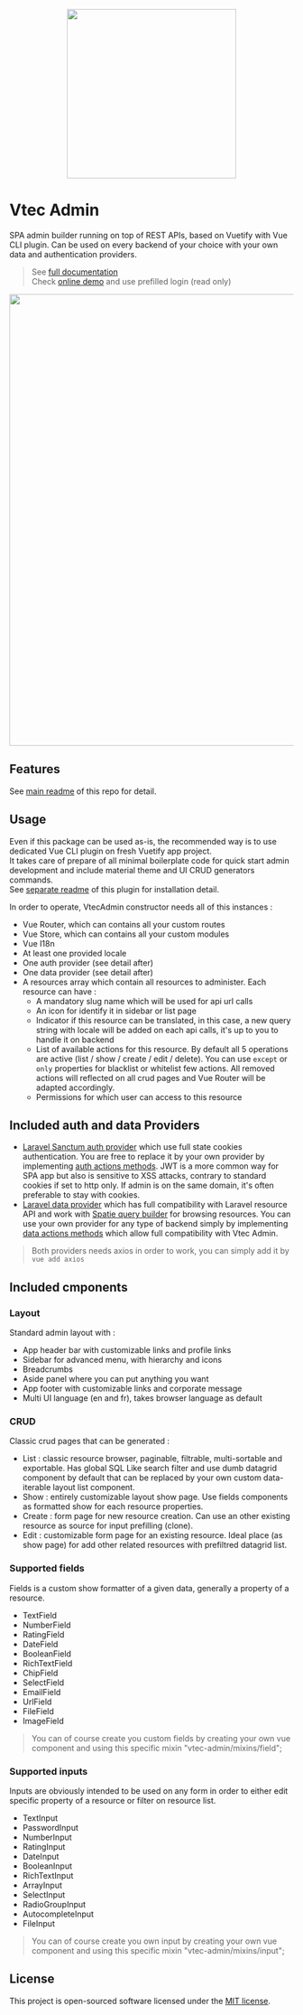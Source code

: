 <p align="center">
<a href="https://laravel.com" target="_blank" rel="noopener"><img src="https://user-images.githubusercontent.com/3679080/79393326-6758de80-7f75-11ea-9196-8ecf990b40fd.png" width="300"></a>
</p>

# Vtec Admin

SPA admin builder running on top of REST APIs, based on Vuetify with Vue CLI plugin. Can be used on every backend of your choice with your own data and authentication providers.

> See [full documentation](https://vtec.okami101.io)\
> Check [online demo](https://vtec-bookstore-demo.okami101.io/admin) and use prefilled login (read only)

<p align="center">
<a href="https://laravel.com" target="_blank" rel="noopener"><img src="https://user-images.githubusercontent.com/3679080/79634627-ec0d4d80-816b-11ea-8db5-63b8f54c9aeb.png" width="800"></a>
</p>

## Features

See [main readme](https://github.com/okami101/vtec-admin#features) of this repo for detail.

## Usage

Even if this package can be used as-is, the recommended way is to use dedicated Vue CLI plugin on fresh Vuetify app project.\
It takes care of prepare of all minimal boilerplate code for quick start admin development and include material theme and UI CRUD generators commands.\
See [separate readme](https://github.com/okami101/vtec-admin/tree/master/packages/cli) of this plugin for installation detail.

In order to operate, VtecAdmin constructor needs all of this instances :

* Vue Router, which can contains all your custom routes
* Vue Store, which can contains all your custom modules
* Vue I18n
* At least one provided locale
* One auth provider (see detail after)
* One data provider (see detail after)
* A resources array which contain all resources to administer. Each resource can have :
  * A mandatory slug name which will be used for api url calls
  * An icon for identify it in sidebar or list page
  * Indicator if this resource can be translated, in this case, a new query string with locale will be added on each api calls, it's up to you to handle it on backend
  * List of available actions for this resource. By default all 5 operations are active (list / show / create / edit / delete). You can use `except` or `only` properties for blacklist or whitelist few actions. All removed actions will reflected on all crud pages and Vue Router will be adapted accordingly.
  * Permissions for which user can access to this resource

## Included auth and data Providers

* [Laravel Sanctum auth provider](src/providers/sanctumAuthProvider.js) which use full state cookies authentication. You are free to replace it by your own provider by implementing [auth actions methods](src/utils/authActions.js). JWT is a more common way for SPA app but also is sensitive to XSS attacks, contrary to standard cookies if set to http only. If admin is on the same domain, it's often preferable to stay with cookies.
* [Laravel data provider](src/providers/laravelDataProvider.js) which has full compatibility with Laravel resource API and work with [Spatie query builder](https://github.com/spatie/laravel-query-builder) for browsing resources. You can use your own provider for any type of backend simply by implementing [data actions methods](src/utils/dataActions.js) which allow full compatibility with Vtec Admin.

> Both providers needs axios in order to work, you can simply add it by `vue add axios`

## Included cmponents

### Layout

Standard admin layout with :

* App header bar with customizable links and profile links
* Sidebar for advanced menu, with hierarchy and icons
* Breadcrumbs
* Aside panel where you can put anything you want
* App footer with customizable links and corporate message
* Multi UI language (en and fr), takes browser language as default

### CRUD

Classic crud pages that can be generated :

* List : classic resource browser, paginable, filtrable, multi-sortable and exportable. Has global SQL Like search filter and use dumb datagrid component by default that can be replaced by your own custom data-iterable layout list component.
* Show : entirely customizable layout show page. Use fields components as formatted show for each resource properties.
* Create : form page for new resource creation. Can use an other existing resource as source for input prefilling (clone).
* Edit : customizable form page for an existing resource. Ideal place (as show page) for add other related resources with prefiltred datagrid list.

### Supported fields

Fields is a custom show formatter of a given data, generally a property of a resource.

* TextField
* NumberField
* RatingField
* DateField
* BooleanField
* RichTextField
* ChipField
* SelectField
* EmailField
* UrlField
* FileField
* ImageField

> You can of course create you custom fields by creating your own vue component and using this specific mixin "vtec-admin/mixins/field";

### Supported inputs

Inputs are obviously intended to be used on any form in order to either edit specific property of a resource or filter on resource list.

* TextInput
* PasswordInput
* NumberInput
* RatingInput
* DateInput
* BooleanInput
* RichTextInput
* ArrayInput
* SelectInput
* RadioGroupInput
* AutocompleteInput
* FileInput

> You can of course create you own input by creating your own vue component and using this specific mixin "vtec-admin/mixins/input";

## License

This project is open-sourced software licensed under the [MIT license](https://adr1enbe4udou1n.mit-license.org).
